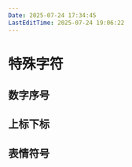 ```yaml
---
Date: 2025-07-24 17:34:45
LastEditTime: 2025-07-24 19:06:22
---
```


# 特殊字符

<script lang="ts" setup>
const splitEmoji = s => [...new Intl.Segmenter(undefined, { granularity: 'grapheme' }).segment(s)].map(x => x.segment);

// 数字序号
const serial_number = [
  '①②③④⑤⑥⑦⑧⑨⑩⑪⑫⑬⑭⑮⑯⑰⑱⑲⑳',
  '⓵⓶⓷⓸⓹⓺⓻⓼⓽⓾',
  '⓿❶❷❸❹❺❻❼❽❾❿⓫⓬⓭⓮⓯⓰⓱⓲⓳⓴',
  '㊀㊁㊂㊃㊄㊅㊆㊇㊈㊉',
  '㈠㈡㈢㈣㈤㈥㈦㈧㈨㈩',
  '⑴⑵⑶⑷⑸⑹⑺⑻⑼⑽⑾⑿⒀⒁⒂⒃⒄⒅⒆⒇',
  '⒈⒉⒊⒋⒌⒍⒎⒏⒐⒑⒒⒓⒔⒕⒖⒗⒘⒙⒚⒛',
  '〇一二三四五六七八九十百千万亿零壹贰叁肆伍陆柒捌玖拾佰仟萬億',
  '0️⃣1️⃣2️⃣3️⃣4️⃣5️⃣6️⃣7️⃣8️⃣9️⃣🔟',
  'ⅠⅡⅢⅣⅤⅥⅦⅧⅨⅩⅪⅫⅰⅱⅲⅳⅴⅵⅶⅷⅸⅹ'
].flatMap(splitEmoji)

// 上标下标
const superscript_subscript = [
  'ⁿⁱ⁰¹²³⁴⁵⁶⁷⁸⁹⁺⁻⁼₊₋₌⁽⁾₍₎₀₁₂₃₄₅₆₇₈₉ₐₑₒₓₔ'
].flatMap(splitEmoji)

// 表情符号
const emoji = [
  '😀😁😂😃😄😅😆😇😈😉😊😋😌😍😎😏😐😑😒😓😔😕😖😗😘😙😚😛😜😝😞😟😠😡😢😣😤😥😦😧😨😩😪😫😬😭😮😯😰😱😲😳😴😵😶😷😸😹😺😻😼😽😾😿🙀🙁🙂🙃🙄🙅🙆🙇🙈🙉🙊🙋🙌🙍🙎🙏'
].flatMap(splitEmoji)
</script>


## 数字序号

<Symbols :symbols="serial_number" />


## 上标下标

<Symbols :symbols="superscript_subscript" />

## 表情符号

<Symbols :symbols="emoji" />
